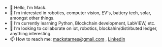 - 👋 Hello, I’m Mack.
- 💭 I’m interested in robotics, computer vision, EV's, battery tech, solar, amongst other things.
- 🌱 I’m currently learning Python, Blockchain development, LabVIEW, etc.
- 💞️ I’m looking to collaborate on iot, robotics, blockahin/distirbuted ledger, anything interesting.
- 📫 How to reach me: mackstarnes@gmail.com , [LinkedIn](https://www.linkedin.com/in/mack-s-ee/)

<!---
m-a-c-k/m-a-c-k is a ✨ special ✨ repository because its `README.md` (this file) appears on your GitHub profile.
You can click the Preview link to take a look at your changes.
--->
